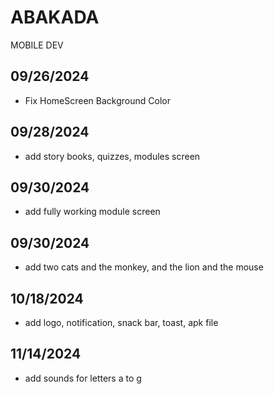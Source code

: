 # ABAKADA
MOBILE DEV


## 09/26/2024

 - Fix HomeScreen Background Color

## 09/28/2024

 - add story books, quizzes, modules screen

## 09/30/2024

 - add fully working module screen

## 09/30/2024

- add two cats and the monkey, and the lion and the mouse

## 10/18/2024

- add logo, notification, snack bar, toast, apk file

## 11/14/2024

- add sounds for letters a to g
